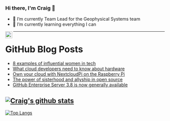 ### Hi there, I'm Craig 👋

<!--
**CraigTeelFugro/CraigTeelFugro** is a ✨ _special_ ✨ repository because its `README.md` (this file) appears on your GitHub profile.

Here are some ideas to get you started:
-->

- 🔭 I’m currently Team Lead for the Geophysical Systems team
- 🌱 I’m currently learning everything I can

[<img align="left" alt="Craig Teel | LinkedIn" width="22px" src="https://cdn.jsdelivr.net/npm/simple-icons@v3/icons/linkedin.svg" />][linkedin]

---

# GitHub Blog Posts

<!-- BLOG-POST-LIST:START -->
- [8 examples of influential women in tech](https://opensource.com/article/23/3/international-womens-day-tech-influence)
- [What cloud developers need to know about hardware](https://opensource.com/article/23/3/cloud-hardware)
- [Own your cloud with NextcloudPi on the Raspberry Pi](https://opensource.com/article/23/3/nextcloudpi-nextcloud-raspberry-pi)
- [The power of sisterhood and allyship in open source](https://opensource.com/article/23/3/power-sisterhood-allyship-open-source)
- [GitHub Enterprise Server 3.8 is now generally available](https://github.blog/2023-03-07-github-enterprise-server-3-8-is-now-generally-available/)
<!-- BLOG-POST-LIST:END -->

## [![Craig's github stats](https://github-readme-stats.vercel.app/api?username=craigteelfugro&show_icons=true&theme=radical)](https://github.com/anuraghazra/github-readme-stats)


[linkedin]: https://linkedin.com/in/craig-teel-b8786771
[![Top Langs](https://github-readme-stats.vercel.app/api/top-langs/?username=craigteelfugro&layout=compact)](https://github.com/anuraghazra/github-readme-stats)
